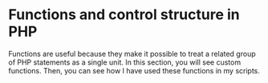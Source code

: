 # Functions and control structure in PHP

Functions are useful because they make it possible to treat a related group of PHP statements as a single unit. In this section, you will see custom functions. Then, you can see how I have used these functions in my scripts.
